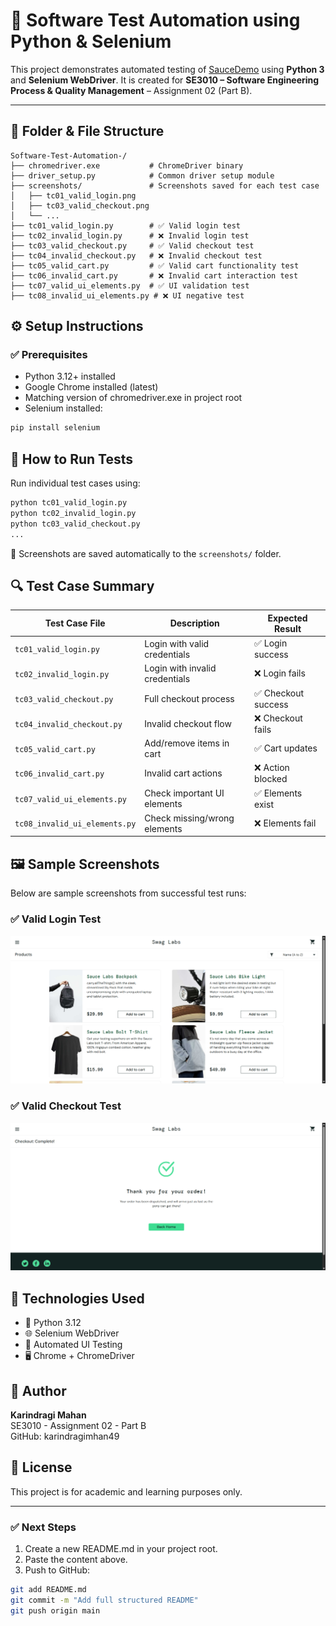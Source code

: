# 🧪 Software Test Automation using Python & Selenium

This project demonstrates automated testing of [SauceDemo](https://www.saucedemo.com/) using **Python 3** and **Selenium WebDriver**. It is created for **SE3010 – Software Engineering Process & Quality Management** – Assignment 02 (Part B).

---

## 📁 Folder & File Structure

```
Software-Test-Automation-/
├── chromedriver.exe           # ChromeDriver binary
├── driver_setup.py            # Common driver setup module
├── screenshots/               # Screenshots saved for each test case
│   ├── tc01_valid_login.png
│   ├── tc03_valid_checkout.png
│   └── ...
├── tc01_valid_login.py        # ✅ Valid login test
├── tc02_invalid_login.py      # ❌ Invalid login test
├── tc03_valid_checkout.py     # ✅ Valid checkout test
├── tc04_invalid_checkout.py   # ❌ Invalid checkout test
├── tc05_valid_cart.py         # ✅ Valid cart functionality test
├── tc06_invalid_cart.py       # ❌ Invalid cart interaction test
├── tc07_valid_ui_elements.py  # ✅ UI validation test
├── tc08_invalid_ui_elements.py # ❌ UI negative test
```

## ⚙️ Setup Instructions

### ✅ Prerequisites
- Python 3.12+ installed
- Google Chrome installed (latest)
- Matching version of chromedriver.exe in project root
- Selenium installed:
```bash
pip install selenium
```

## 🚀 How to Run Tests

Run individual test cases using:

```bash
python tc01_valid_login.py
python tc02_invalid_login.py
python tc03_valid_checkout.py
...
```

📸 Screenshots are saved automatically to the `screenshots/` folder.

## 🔍 Test Case Summary

| Test Case File | Description | Expected Result |
|----------------|-------------|----------------|
| `tc01_valid_login.py` | Login with valid credentials | ✅ Login success |
| `tc02_invalid_login.py` | Login with invalid credentials | ❌ Login fails |
| `tc03_valid_checkout.py` | Full checkout process | ✅ Checkout success |
| `tc04_invalid_checkout.py` | Invalid checkout flow | ❌ Checkout fails |
| `tc05_valid_cart.py` | Add/remove items in cart | ✅ Cart updates |
| `tc06_invalid_cart.py` | Invalid cart actions | ❌ Action blocked |
| `tc07_valid_ui_elements.py` | Check important UI elements | ✅ Elements exist |
| `tc08_invalid_ui_elements.py` | Check missing/wrong elements | ❌ Elements fail |

## 🖼️ Sample Screenshots

Below are sample screenshots from successful test runs:

### ✅ Valid Login Test
![Valid Login Test](screenshots/tc01_valid_login.png)

### ✅ Valid Checkout Test
![Valid Checkout Test](screenshots/tc03_valid_checkout.png)

## 🧠 Technologies Used
* 🐍 Python 3.12
* 🌐 Selenium WebDriver
* 🧪 Automated UI Testing
* 🖥️ Chrome + ChromeDriver

## 👤 Author
**Karindragi Mahan**  
SE3010 - Assignment 02 - Part B  
GitHub: karindragimhan49

## 📄 License
This project is for academic and learning purposes only.

---

### ✅ Next Steps
1. Create a new README.md in your project root.
2. Paste the content above.
3. Push to GitHub:
```bash
git add README.md
git commit -m "Add full structured README"
git push origin main
```
